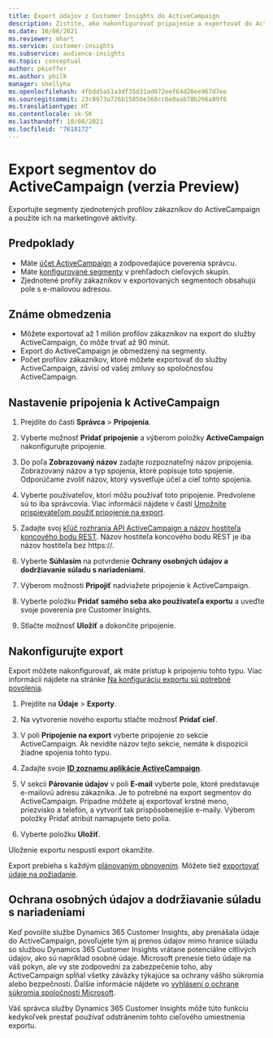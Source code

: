 ```yaml
---
title: Export údajov z Customer Insights do ActiveCampaign
description: Zistite, ako nakonfigurovať pripojenie a exportovať do ActiveCampaign.
ms.date: 10/08/2021
ms.reviewer: mhart
ms.service: customer-insights
ms.subservice: audience-insights
ms.topic: conceptual
author: pkieffer
ms.author: philk
manager: shellyha
ms.openlocfilehash: 4fbdd5a51a3df35d31ad072eef64d20ee967d7ee
ms.sourcegitcommit: 23c8973a726b15050e368cc6e0aab78b266a89f6
ms.translationtype: HT
ms.contentlocale: sk-SK
ms.lasthandoff: 10/08/2021
ms.locfileid: "7618172"
---
```

# <a name="export-segments-to-activecampaign-preview"></a>Export segmentov do ActiveCampaign (verzia Preview)

Exportujte segmenty zjednotených profilov zákazníkov do ActiveCampaign a použite ich na marketingové aktivity.

## <a name="prerequisites"></a>Predpoklady

-   Máte [účet ActiveCampaign](https://www.activecampaign.com/) a zodpovedajúce poverenia správcu.
-   Máte [konfigurované segmenty](segments.md) v prehľadoch cieľových skupín.
-   Zjednotené profily zákazníkov v exportovaných segmentoch obsahujú pole s e-mailovou adresou.

## <a name="known-limitations"></a>Známe obmedzenia

- Môžete exportovať až 1 milión profilov zákazníkov na export do služby ActiveCampaign, čo môže trvať až 90 minút.
- Export do ActiveCampaign je obmedzený na segmenty.
- Počet profilov zákazníkov, ktoré môžete exportovať do služby ActiveCampaign, závisí od vašej zmluvy so spoločnosťou ActiveCampaign.

## <a name="set-up-connection-to-activecampaign"></a>Nastavenie pripojenia k ActiveCampaign

1. Prejdite do časti **Správca** > **Pripojenia**.

1. Vyberte možnosť **Pridať pripojenie** a výberom položky **ActiveCampaign** nakonfigurujte pripojenie.

1. Do poľa **Zobrazovaný názov** zadajte rozpoznateľný názov pripojenia. Zobrazovaný názov a typ spojenia, ktoré popisuje toto spojenie. Odporúčame zvoliť názov, ktorý vysvetľuje účel a cieľ tohto spojenia.

1. Vyberte používateľov, ktorí môžu používať toto pripojenie. Predvolene sú to iba správcovia. Viac informácií nájdete v časti [Umožnite prispievateľom použiť pripojenie na export](connections.md#allow-contributors-to-use-a-connection-for-exports).

1. Zadajte svoj [kľúč rozhrania API ActiveCampaign a názov hostiteľa koncového bodu REST](https://help.activecampaign.com/hc/articles/207317590-Getting-started-with-the-API#how-to-obtain-your-activecampaign-api-url-and-key). Názov hostiteľa koncového bodu REST je iba názov hostiteľa bez https://. 

1. Vyberte **Súhlasím** na potvrdenie **Ochrany osobných údajov a dodržiavanie súladu s nariadeniami**.

1. Výberom možnosti **Pripojiť** nadviažete pripojenie k ActiveCampaign.

1. Vyberte položku **Pridať samého seba ako používateľa exportu** a uveďte svoje poverenia pre Customer Insights.

1. Stlačte možnosť **Uložiť** a dokončite pripojenie.

## <a name="configure-an-export"></a>Nakonfigurujte export

Export môžete nakonfigurovať, ak máte prístup k pripojeniu tohto typu. Viac informácií nájdete na stránke [Na konfiguráciu exportu sú potrebné povolenia](export-destinations.md#set-up-a-new-export).

1. Prejdite na **Údaje** > **Exporty**.

1. Na vytvorenie nového exportu stlačte možnosť **Pridať cieľ**.

1. V poli **Pripojenie na export** vyberte pripojenie zo sekcie ActiveCampaign. Ak nevidíte názov tejto sekcie, nemáte k dispozícii žiadne spojenia tohto typu.

1. Zadajte svoje [**ID zoznamu aplikácie ActiveCampaign**](https://help.activecampaign.com/hc/articles/360000030559-How-to-create-a-list-in-ActiveCampaign).    

1. V sekcii **Párovanie údajov** v poli **E-mail** vyberte pole, ktoré predstavuje e-mailovú adresu zákazníka. Je to potrebné na export segmentov do ActiveCampaign. Prípadne môžete aj exportovať krstné meno, priezvisko a telefón, a vytvoriť tak prispôsobenejšie e-maily. Výberom položky Pridať atribút namapujete tieto polia.

1. Vyberte položku **Uložiť**.

Uloženie exportu nespustí export okamžite.

Export prebieha s každým [plánovaným obnovením](system.md#schedule-tab). Môžete tiež [exportovať údaje na požiadanie](export-destinations.md#run-exports-on-demand). 


## <a name="data-privacy-and-compliance"></a>Ochrana osobných údajov a dodržiavanie súladu s nariadeniami

Keď povolíte službe Dynamics 365 Customer Insights, aby prenášala údaje do ActiveCampaign, povoľujete tým aj prenos údajov mimo hranice súladu so službou Dynamics 365 Customer Insights vrátane potenciálne citlivých údajov, ako sú napríklad osobné údaje. Microsoft prenesie tieto údaje na váš pokyn, ale vy ste zodpovední za zabezpečenie toho, aby ActiveCampaign spĺňal všetky záväzky týkajúce sa ochrany vášho súkromia alebo bezpečnosti. Ďalšie informácie nájdete vo [vyhlásení o ochrane súkromia spoločnosti Microsoft](https://go.microsoft.com/fwlink/?linkid=396732).

Váš správca služby Dynamics 365 Customer Insights môže túto funkciu kedykoľvek prestať používať odstránením tohto cieľového umiestnenia exportu.

